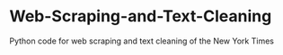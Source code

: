 # Web-Scraping-and-Text-Cleaning
Python code for web scraping and text cleaning of the New York Times
